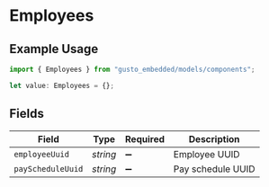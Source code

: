 # Employees

## Example Usage

```typescript
import { Employees } from "gusto_embedded/models/components";

let value: Employees = {};
```

## Fields

| Field              | Type               | Required           | Description        |
| ------------------ | ------------------ | ------------------ | ------------------ |
| `employeeUuid`     | *string*           | :heavy_minus_sign: | Employee UUID      |
| `payScheduleUuid`  | *string*           | :heavy_minus_sign: | Pay schedule UUID  |